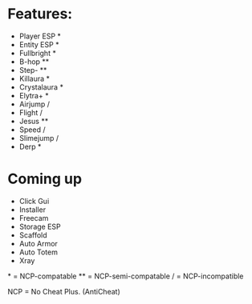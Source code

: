 # Features:

- Player ESP  *
- Entity ESP  *
- Fullbright  *
- B-hop       **
- Step-       **
- Killaura    *
- Crystalaura *
- Elytra+     *
- Airjump     /
- Flight      / 
- Jesus       **
- Speed       /
- Slimejump   /
- Derp        *


# Coming up

- Click Gui
- Installer
- Freecam
- Storage ESP
- Scaffold
- Auto Armor
- Auto Totem
- Xray

 \* = NCP-compatable
\*\* = NCP-semi-compatable
/ = NCP-incompatible 

NCP = No Cheat Plus. (AntiCheat)

